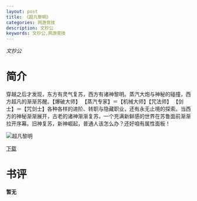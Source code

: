 ```yaml
---
layout: post
title: 《超凡黎明》
categories: 网游竞技
description: 文抄公
keywords: 文抄公,网游竞技
---
```

*文抄公*
# 简介
穿越之后才发现，东方有灵气复苏，西方有诸神黎明。蒸汽大炮与神秘的碰撞，西方超凡的渐渐苏醒。【爆破大师】 【蒸汽专家】＝【机械大师】【咒法师】 【剑士】＝【咒剑士】各种各样的进阶、转职与隐藏职业，还有永无止境的探索。当西方的神秘渐渐展开，古老的诸神渐渐复苏，一个充满新鲜感的世界在苏鲁面前渐渐拉开序幕。旧神复苏，新神崛起，普通人该怎么办？还好咱有属性面板！

![超凡黎明](https://cdn.jsdelivr.net/gh/YYbooks0/yybooks0img@master/bookscover2/超凡黎明.63cmrf7sg5c0.jpg)

[下载](https://link.jscdn.cn/1drv/aHR0cHM6Ly8xZHJ2Lm1zL3QvcyFBaGU2R2dNWmVFb2poWEFOWUJPQUVKcTFVTVJTP2U9UGtGNWpa.txt)
# 书评
**暂无**